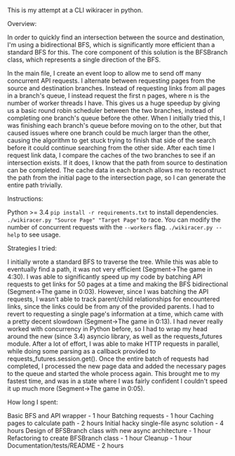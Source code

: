 This is my attempt at a CLI wikiracer in python.

Overview:

In order to quickly find an intersection between the source and destination, I'm using a
bidirectional BFS, which is significantly more efficient than a standard BFS for this. The core
component of this solution is the BFSBranch class, which represents a single direction of the BFS.

In the main file, I create an event loop to allow me to send off many concurrent API requests. I
alternate between requesting pages from the source and destination branches. Instead of requesting
links from all pages in a branch's queue, I instead request the first n pages, where n is the
number of worker threads I have. This gives us a huge speedup by giving us a basic round robin
scheduler between the two branches, instead of completing one branch's queue before the other. When
I initially tried this, I was finishing each branch's queue before moving on to the other, but that
caused issues where one branch could be much larger than the other, causing the algorithm to get
stuck trying to finish that side of the search before it could continue searching from the other
side. After each time I request link data, I compare the caches of the two branches to see if an
intersection exists. If it does, I know that the path from source to destination can be completed.
The cache data in each branch allows me to reconstruct the path from the initial page to the
intersection page, so I can generate the entire path trivially.

Instructions:

Python >= 3.4
`pip install -r requirements.txt` to install dependencies.
`./wikiracer.py "Source Page" "Target Page"` to race. You can modify the number of concurrent
requests with the `--workers` flag. `./wikiracer.py --help` to see usage.

Strategies I tried:

I initially wrote a standard BFS to traverse the tree. While this was able to eventually find a
path, it was not very efficient (Segment->The game in 4:30). I was able to significantly speed up
my code by batching API requests to get links for 50 pages at a time and making the BFS
bidirectional (Segment->The game in 0:03). However, since I was batching the API requests, I wasn't
able to track parent/child relationships for encountered links, since the links could be from any of
the provided parents. I had to revert to requesting a single page's information at a time, which
came with a pretty decent slowdown (Segment->The game in 0:13). I had never really worked with
concurrency in Python before, so I had to wrap my head around the new (since 3.4) asyncio library,
as well as the requests_futures module. After a lot of effort, I was able to make HTTP requests in
parallel, while doing some parsing as a callback provided to requests_futures.session.get().
Once the entire batch of requests had completed, I processed the new page data and added the
necessary pages to the queue and started the whole process again. This brought me to my fastest
time, and was in a state where I was fairly confident I couldn't speed it up much more
(Segment->The game in 0:05).

How long I spent:

Basic BFS and API wrapper - 1 hour
Batching requests - 1 hour
Caching pages to calculate path - 2 hours
Initial hacky single-file async solution - 4 hours
Design of BFSBranch class with new async architecture - 1 hour
Refactoring to create BFSBranch class - 1 hour
Cleanup - 1 hour
Documentation/tests/README - 2 hours
